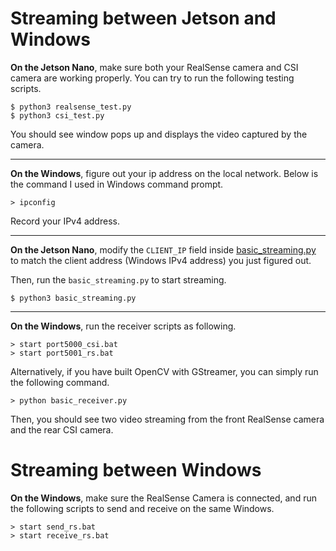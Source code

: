 # Streaming between Jetson and Windows

**On the Jetson Nano**, make sure both your RealSense camera and CSI camera are working properly. You can try to run the following testing scripts.
```
$ python3 realsense_test.py
$ python3 csi_test.py
```
You should see window pops up and displays the video captured by the camera.

---

**On the Windows**, figure out your ip address on the local network. Below is the command I used in Windows command prompt.
```
> ipconfig
```
Record your IPv4 address.

---

**On the Jetson Nano**, modify the `CLIENT_IP` field inside [basic_streaming.py](https://github.com/iacChris/ROAR/blob/basic_streaming/basic_streaming/Jetson/basic_streaming.py#L6) to match the client address (Windows IPv4 address) you just figured out.

Then, run the `basic_streaming.py` to start streaming.
```
$ python3 basic_streaming.py
```

---

**On the Windows**, run the receiver scripts as following.
```
> start port5000_csi.bat
> start port5001_rs.bat
```
Alternatively, if you have built OpenCV with GStreamer, you can simply run the following command.
```
> python basic_receiver.py
```
Then, you should see two video streaming from the front RealSense camera and the rear CSI camera.

# Streaming between Windows
**On the Windows**, make sure the RealSense Camera is connected, and run the following scripts to send and receive on the same Windows.
```
> start send_rs.bat
> start receive_rs.bat
```